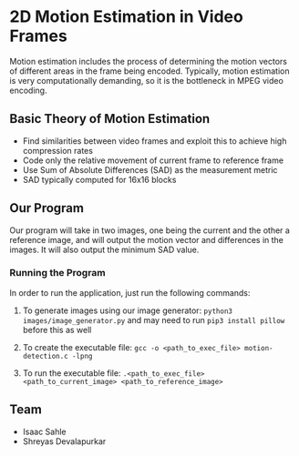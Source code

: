 # 2D Motion Estimation in Video Frames

Motion estimation includes the process of determining the motion vectors of different areas in the frame being encoded.
Typically, motion estimation is very computationally demanding, so it is the bottleneck in MPEG video encoding.

## Basic Theory of Motion Estimation

- Find similarities between video frames and exploit this to achieve high compression rates
- Code only the relative movement of current frame to reference frame
- Use Sum of Absolute Differences (SAD) as the measurement metric
- SAD typically computed for 16x16 blocks

## Our Program

Our program will take in two images, one being the current and the other a reference image, and will output the motion vector and differences in the images.
It will also output the minimum SAD value.

### Running the Program

In order to run the application, just run the following commands:

1) To generate images using our image generator: ```python3 images/image_generator.py``` and may need to run ```pip3 install pillow``` before this as well

2) To create the executable file: ```gcc -o <path_to_exec_file> motion-detection.c -lpng```

3) To run the executable file: ```.<path_to_exec_file> <path_to_current_image> <path_to_reference_image>```

## Team

- Isaac Sahle
- Shreyas Devalapurkar
